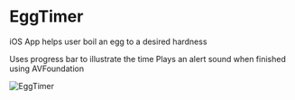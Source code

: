 # EggTimer
iOS App helps user boil an egg to a desired hardness

Uses progress bar to illustrate the time
Plays an alert sound when finished using AVFoundation


![EggTimer](https://user-images.githubusercontent.com/44906047/116297050-83828480-a760-11eb-8578-4c6de7a03c4c.png)
